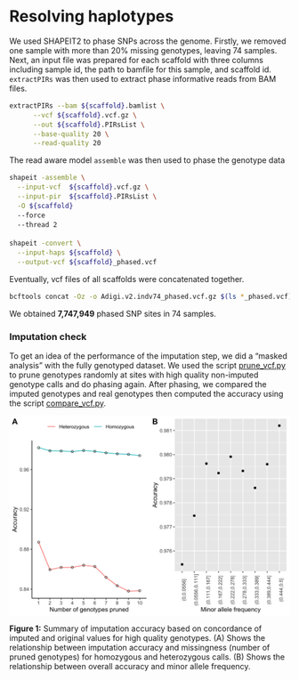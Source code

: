 Resolving haplotypes
================

We used SHAPEIT2 to phase SNPs across the genome. Firstly, we removed
one sample with more than 20% missing genotypes, leaving 74 samples.
Next, an input file was prepared for each scaffold with three columns
including sample id, the path to bamfile for this sample, and scaffold
id. `extractPIRs` was then used to extract phase informative reads from
BAM files.

``` bash
extractPIRs --bam ${scaffold}.bamlist \
      --vcf ${scaffold}.vcf.gz \
      --out ${scaffold}.PIRsList \
      --base-quality 20 \
      --read-quality 20
```

The read aware model `assemble` was then used to phase the genotype data

``` bash
shapeit -assemble \
  --input-vcf  ${scaffold}.vcf.gz \
  --input-pir  ${scaffold}.PIRsList \
  -O ${scaffold}
  --force
  --thread 2

shapeit -convert \
  --input-haps ${scaffold} \
  --output-vcf ${scaffold}_phased.vcf
```

Eventually, vcf files of all scaffolds were concatenated together.

``` bash
bcftools concat -Oz -o Adigi.v2.indv74_phased.vcf.gz $(ls *_phased.vcf)
```

We obtained **7,747,949** phased SNP sites in 74 samples.

### Imputation check

To get an idea of the performance of the imputation step, we did a
“masked analysis” with the fully genotyped dataset. We used the script
[prune\_vcf.py](scripts/prune_vcf.py) to prune genotypes randomly at
sites with high quality non-imputed genotype calls and do phasing again.
After phasing, we compared the imputed genotypes and real genotypes then
computed the accuracy using the script
[compare\_vcf.py](scripts/compare_vcf.py).

<img src="03.phasing_files/figure-gfm/unnamed-chunk-1-1.png" width="672" style="display: block; margin: auto;" />

**Figure 1:** Summary of imputation accuracy based on concordance of
imputed and original values for high quality genotypes. (A) Shows the
relationship between imputation accuracy and missingness (number of
pruned genotypes) for homozygous and heterozygous calls. (B) Shows the
relationship between overall accuracy and minor allele frequency.
